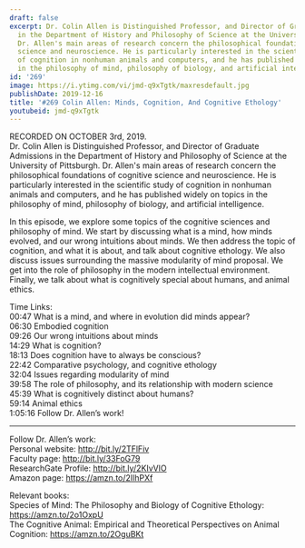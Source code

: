 ```yaml
---
draft: false
excerpt: Dr. Colin Allen is Distinguished Professor, and Director of Graduate Admissions
  in the Department of History and Philosophy of Science at the University of Pittsburgh.
  Dr. Allen's main areas of research concern the philosophical foundations of cognitive
  science and neuroscience. He is particularly interested in the scientific study
  of cognition in nonhuman animals and computers, and he has published widely on topics
  in the philosophy of mind, philosophy of biology, and artificial intelligence.
id: '269'
image: https://i.ytimg.com/vi/jmd-q9xTgtk/maxresdefault.jpg
publishDate: 2019-12-16
title: '#269 Colin Allen: Minds, Cognition, And Cognitive Ethology'
youtubeid: jmd-q9xTgtk
---
```

RECORDED ON OCTOBER 3rd, 2019.  
Dr. Colin Allen is Distinguished Professor, and Director of Graduate Admissions in the Department of History and Philosophy of Science at the University of Pittsburgh. Dr. Allen's main areas of research concern the philosophical foundations of cognitive science and neuroscience. He is particularly interested in the scientific study of cognition in nonhuman animals and computers, and he has published widely on topics in the philosophy of mind, philosophy of biology, and artificial intelligence.

In this episode, we explore some topics of the cognitive sciences and philosophy of mind. We start by discussing what is a mind, how minds evolved, and our wrong intuitions about minds. We then address the topic of cognition, and what it is about, and talk about cognitive ethology. We also discuss issues surrounding the massive modularity of mind proposal. We get into the role of philosophy in the modern intellectual environment. Finally, we talk about what is cognitively special about humans, and animal ethics.

Time Links:  
00:47  What is a mind, and where in evolution did minds appear?  
06:30  Embodied cognition  
09:26  Our wrong intuitions about minds  
14:29  What is cognition?  
18:13  Does cognition have to always be conscious?  
22:42  Comparative psychology, and cognitive ethology  
32:04  Issues regarding modularity of mind  
39:58  The role of philosophy, and its relationship with modern science  
45:39  What is cognitively distinct about humans?  
59:14  Animal ethics  
1:05:16  Follow Dr. Allen’s work!

---

Follow Dr. Allen’s work:  
Personal website: http://bit.ly/2TFlFiv  
Faculty page: http://bit.ly/33FoG79  
ResearchGate Profile: http://bit.ly/2KIvVlO  
Amazon page: https://amzn.to/2IlhPXf

Relevant books:  
Species of Mind: The Philosophy and Biology of Cognitive Ethology: https://amzn.to/2o1OxpU  
The Cognitive Animal: Empirical and Theoretical Perspectives on Animal Cognition: https://amzn.to/2OguBKt
